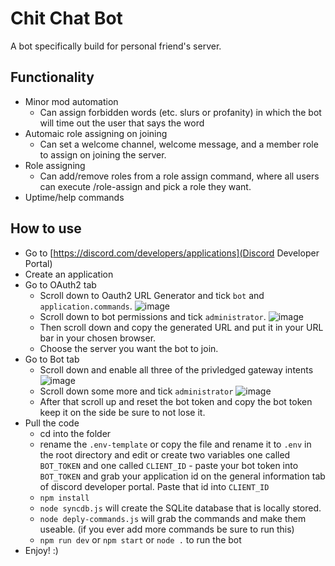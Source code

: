# Chit Chat Bot
A bot specifically build for personal friend's server.

## Functionality
* Minor mod automation
  - Can assign forbidden words (etc. slurs or profanity) in which the bot will time out the user that says the word
* Automaic role assigning on joining
  - Can set a welcome channel, welcome message, and a member role to assign on joining the server.
* Role assigning
  - Can add/remove roles from a role assign command, where all users can execute /role-assign and pick a role they want.
* Uptime/help commands

## How to use
* Go to [https://discord.com/developers/applications](Discord Developer Portal)
* Create an application
* Go to OAuth2 tab
  - Scroll down to Oauth2 URL Generator and tick `bot` and `application.commands`.
  ![image](https://github.com/user-attachments/assets/ec428883-ad34-4fcb-8481-d9bce29327be)
  - Scroll down to bot permissions and tick `administrator`.
  ![image](https://github.com/user-attachments/assets/51ec6d97-a128-47ce-b14f-8f2854580cf4)
  - Then scroll down and copy the generated URL and put it in your URL bar in your chosen browser.
  - Choose the server you want the bot to join.
* Go to Bot tab
  - Scroll down and enable all three of the privledged gateway intents
  ![image](https://github.com/user-attachments/assets/6e29c0e3-d7ae-4b07-b26e-24b15b63c592)
  - Scroll down some more and tick `administrator`
  ![image](https://github.com/user-attachments/assets/5c781a5e-e541-4c4c-b32f-67059295fd17)
  - After that scroll up and reset the bot token and copy the bot token keep it on the side be sure to not lose it.
* Pull the code
  - cd into the folder
  - rename the `.env-template` or copy the file and rename it to `.env` in the root directory and edit or create two variables one called `BOT_TOKEN` and one called `CLIENT_ID`
        - paste your bot token into `BOT_TOKEN` and grab your application id on the general information tab of discord developer portal. Paste that id into `CLIENT_ID`
  - `npm install`
  - `node syncdb.js` will create the SQLite database that is locally stored.
  - `node deply-commands.js` will grab the commands and make them useable. (if you ever add more commands be sure to run this)
  - `npm run dev` or `npm start` or `node .` to run the bot
* Enjoy! :)

